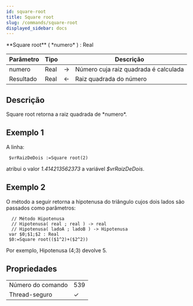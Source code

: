```yaml
---
id: square-root
title: Square root
slug: /commands/square-root
displayed_sidebar: docs
---
```


<!--REF #_command_.Square root.Syntax-->**Square root** ( *numero* ) : Real<!-- END REF-->
<!--REF #_command_.Square root.Params-->
| Parâmetro | Tipo |  | Descrição |
| --- | --- | --- | --- |
| numero | Real | &#8594;  | Número cuja raiz quadrada é calculada |
| Resultado | Real | &#8592; | Raiz quadrada do número |

<!-- END REF-->

## Descrição 

<!--REF #_command_.Square root.Summary-->Square root retorna a raiz quadrada de *numero*.<!-- END REF-->

## Exemplo 1 

A linha: 

```4d
 $vrRaizDeDois :=Square root(2)
```

atribui o valor *1.414213562373* a variável *$vrRaizDeDois*.

## Exemplo 2 

O método a seguir retorna a hipotenusa do triângulo cujos dois lados são passados como parâmetros: 

```4d
  // Método Hipotenusa
  // Hipotenusa( real ; real ) -> real
  // Hipotenusa( ladoA ; ladoB ) -> Hipotenusa
 var $0;$1;$2 : Real
 $0:=Square root(($1^2)+($2^2))
```

Por exemplo, Hipotenusa (4;3) devolve 5.


## Propriedades

|  |  |
| --- | --- |
| Número do comando | 539 |
| Thread-seguro | &check; |


